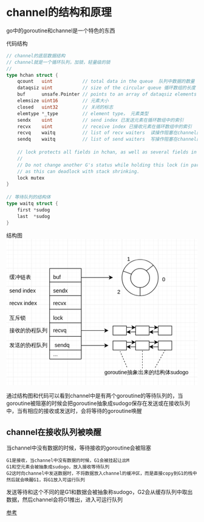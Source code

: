 # channel的结构和原理
go中的goroutine和channel是一个特色的东西

代码结构
```go
// channel的底层数据结构
// channel就是一个循环队列，加锁，轻量级的锁
//
type hchan struct {
	qcount   uint           // total data in the queue  队列中数据的数量
	dataqsiz uint           // size of the circular queue 循环数组的长度
	buf      unsafe.Pointer // points to an array of dataqsiz elements 循环数组
	elemsize uint16         // 元素大小
	closed   uint32         // 关闭的标志
	elemtype *_type         // element type， 元素类型
	sendx    uint           // send index 已发送元素在循环数组中的索引
	recvx    uint           // receive index 已接收元素在循环数组中的索引
	recvq    waitq          // list of recv waiters  读操作阻塞在channel的g队列
	sendq    waitq          // list of send waiters  写操作阻塞在channel的g队列

	// lock protects all fields in hchan, as well as several fields in sudogs blocked on this channel.
	//
	// Do not change another G's status while holding this lock (in particular, do not ready a G),
	// as this can deadlock with stack shrinking.
	lock mutex
}

// 等待队列的结构体
type waitq struct {
	first *sudog
	last  *sudog
}

```
结构图
![channel结构图](../../../../.local/static/pictures/go/channel/go-channel.png)

通过结构图和代码可以看到channel中是有两个goroutine的等待队列的，当goroutine被阻塞的时候会把goroutine抽象成sudogo保存在发送或在接收队列中，当有相应的接收或发送时，会将等待的goroutine唤醒

## channel在接收队列被唤醒
当channel中没有数据的时候，等待接收的goroutine会被阻塞
```shell
G1是接收，当channel中没有数据的时候，G1会被挂起让出M
G1和空元素会被抽象成sudogo，放入接收等待队列
G2这时向channel中发送数据时，不将数据放入channel的缓冲区，而是直接copy到G1的栈中
然后就会唤醒G1，将G1放入可运行队列
```

发送等待和这个不同的是G1和数据会被抽象称sudogo，G2会从缓存队列中取出数据，然后channel会将G1推出，进入可运行队列

[参考](https://juejin.cn/post/6844903821349502990#heading-0)














